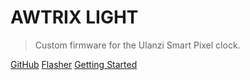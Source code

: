 
# AWTRIX LIGHT

> Custom firmware for the Ulanzi Smart Pixel clock. 


[GitHub](https://github.com/Blueforcer/awtrix-light)
[Flasher](flasher.md)
[Getting Started](README.md)